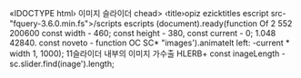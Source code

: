«IDOCTYPE html› 이미지 슬라이더 chead> ‹title›opiz ezicktitles escript src-"fquery-3.6.0.min.fs">/scripts escripts (document).ready(function Of 2 552 200600 const width - 460; const height - 380, const current - 0; 1.048 42840. const noveto - function OC SC* "images').animatelt left: -current * width 1, 1000); 11슬라이더 내부의 이미지 가수출 HLERB+ const inageLength - sc.slider.find(inage').length;
